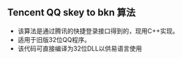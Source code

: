 ## Tencent QQ skey to bkn 算法
- 该算法是通过腾讯的快捷登录接口得到的，现用C++实现。
- 适用于旧版32位QQ程序。
- 该代码可直接编译为32位DLL以供易语言使用
